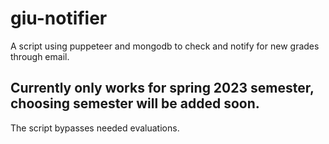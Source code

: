# giu-notifier


A script using puppeteer and mongodb to check and notify for new grades through email.

## Currently only works for spring 2023 semester, choosing semester will be added soon.

The script bypasses needed evaluations. 



